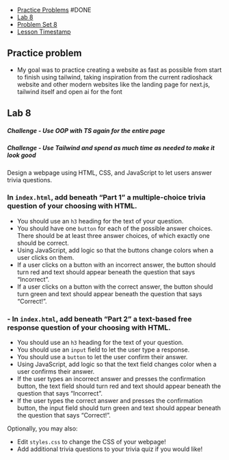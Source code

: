 - [Practice Problems](https://cs50.harvard.edu/x/2023/problems/8/)  #DONE 
- [Lab 8](https://cs50.harvard.edu/x/2023/labs/8/) 
- [Problem Set 8](https://cs50.harvard.edu/x/2023/psets/8/) 
- [Lesson Timestamp](https://youtu.be/hysukrNKZs8?t=5163) 


## Practice problem

- My goal was to practice creating a website as fast as possible from start to finish using tailwind, taking inspiration from the current radioshack website and other modern websites like the landing page for next.js, tailwind itself and open ai for the font

## Lab 8

##### Challenge - Use OOP with TS again for the entire page
##### Challenge - Use Tailwind and spend as much time as needed to make it look good

Design a webpage using HTML, CSS, and JavaScript to let users answer trivia questions.

### In `index.html`, add beneath “Part 1” a multiple-choice trivia question of your choosing with HTML.
- You should use an `h3` heading for the text of your question.
- You should have one `button` for each of the possible answer choices. There should be at least three answer choices, of which exactly one should be correct.
- Using JavaScript, add logic so that the buttons change colors when a user clicks on them.
- If a user clicks on a button with an incorrect answer, the button should turn red and text should appear beneath the question that says “Incorrect”.
- If a user clicks on a button with the correct answer, the button should turn green and text should appear beneath the question that says “Correct!”.


### - In `index.html`, add beneath “Part 2” a text-based free response question of your choosing with HTML.
- You should use an `h3` heading for the text of your question.
- You should use an `input` field to let the user type a response.
- You should use a `button` to let the user confirm their answer.
- Using JavaScript, add logic so that the text field changes color when a user confirms their answer.
- If the user types an incorrect answer and presses the confirmation button, the text field should turn red and text should appear beneath the question that says “Incorrect”.
- If the user types the correct answer and presses the confirmation button, the input field should turn green and text should appear beneath the question that says “Correct!”.

Optionally, you may also:

- Edit `styles.css` to change the CSS of your webpage!
- Add additional trivia questions to your trivia quiz if you would like!